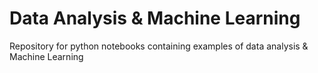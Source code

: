# Data Analysis & Machine Learning 

Repository for python notebooks containing examples of data analysis &amp; Machine Learning   
